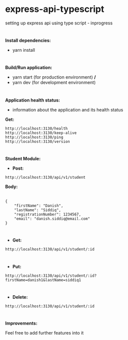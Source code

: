 # express-api-typescript
setting up express api using type script - inprogress

#
**Install dependencies:**
* yarn install

#
**Build/Run application:**
* yarn start (for production environment) **/**
* yarn dev (for development environment)

#
**Application health status:**
* information about the application and its health status

**Get:**
```
http://localhost:3130/health
http://localhost:3130/keep-alive
http://localhost:3130/ping
http://localhost:3130/version
```
#
**Student Module:**

* **Post:**
```
http://localhost:3130/api/v1/student
```
**Body:**
######
```
{
	"firstName": "Danish",
	"lastName": "Siddiq",
	"registrationNumber": 1234567,
	"email": "danish.siddiq@email.com"
}
```

#
* **Get:**
```
http://localhost:3130/api/v1/student/:id
```

#
* **Put:**
```
http://localhost:3130/api/v1/student/:id?firstName=danish1&lastName=siddiq1
```

#
* **Delete:**
```
http://localhost:3130/api/v1/student/:id
```

#
**Improvements:**

Feel free to add further features into it



